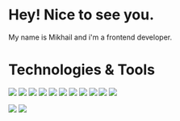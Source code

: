 <h1>Hey! Nice to see you.</h1>
My name is Mikhail and i'm a frontend developer.
<h1>Technologies & Tools</h1>

![](https://img.shields.io/badge/HTML-informational?style=flat-square&logo=html5&logoColor=ffffff&color=E44D26)
![](https://img.shields.io/badge/CSS-informational?style=flat-square&logo=css3&logoColor=ffffff&color=25A1E1)
![](https://img.shields.io/badge/JavaScript-informational?style=flat-square&logo=javascript&logoColor=323330&color=f0db4f)
![](https://img.shields.io/badge/TypeScript-informational?style=flat-square&logo=typescript&logoColor=ffffff&color=007acc)
![](https://img.shields.io/badge/-Angular-DD0031?style=flat-square&logo=angular&logoColor=white)
![](https://img.shields.io/badge/-Material-3c226a?style=flat-square&logo=angular&ogoColor=black)
![](https://img.shields.io/badge/-NgRx-BA2BD2?style=flat-square&logo=angular&logoColor=white)
![](https://img.shields.io/badge/-RxJs-B7178C?style=flat-square&logo=reactivex&logoColor=white")
![](https://img.shields.io/badge/Webpack-informational?style=flat-square&logo=webpack&logoColor=ffffff&color=1c78c0)
![](https://img.shields.io/badge/Git-informational?style=flat-square&logo=git&logoColor=ffffff&color=bc4420)
![](https://img.shields.io/badge/WebStorm-000000?style=flat-square&logo=WebStorm&logoColor=white)

![](https://img.shields.io/badge/Adobe-Photoshop-31A8FF?style=flat-square&logo=Adobe-Photoshop&labelColor=black&logoWidth=15)
![](https://img.shields.io/badge/Adobe%20Illustrator-FF9A00?style=flat-square&logo=adobe%20illustrator&logoColor=black)
